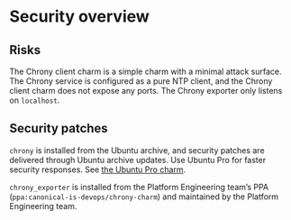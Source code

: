 # Security overview

<!-- vale Canonical.011-Headings-not-followed-by-heading = NO -->

## Risks

The Chrony client charm is a simple charm with a minimal attack surface.
The Chrony service is configured as a pure NTP client, and the Chrony
client charm does not expose any ports. The Chrony exporter only listens
on `localhost`.

## Security patches

`chrony` is installed from the Ubuntu archive, and security patches are
delivered through Ubuntu archive updates. Use Ubuntu Pro for faster
security responses. See [the Ubuntu Pro charm](https://charmhub.io/ubuntu-advantage).

`chrony_exporter` is installed from the Platform Engineering team’s
PPA (`ppa:canonical-is-devops/chrony-charm`) and maintained by the
Platform Engineering team.
